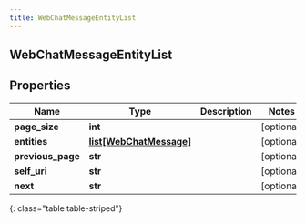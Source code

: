 ```yaml
---
title: WebChatMessageEntityList
---
```

## WebChatMessageEntityList

## Properties

|Name | Type | Description | Notes|
|------------ | ------------- | ------------- | -------------|
| **page_size** | **int** |  | [optional] |
| **entities** | [**list[WebChatMessage]**](WebChatMessage.html) |  | [optional] |
| **previous_page** | **str** |  | [optional] |
| **self_uri** | **str** |  | [optional] |
| **next** | **str** |  | [optional] |
{: class="table table-striped"}


